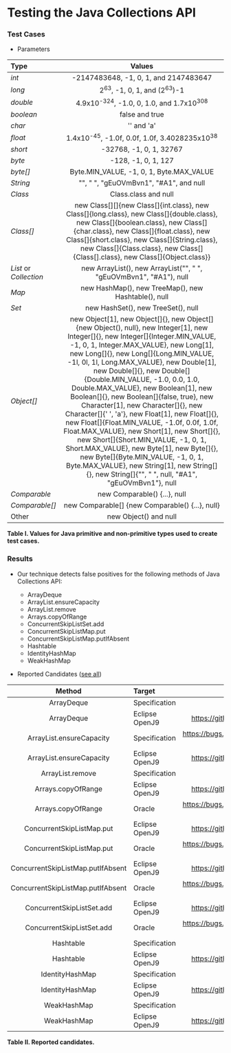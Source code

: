 # Testing the Java Collections API

### Test Cases

 * Parameters
 

 | Type 	 | Values |
 |:----------|:---------------:|
 |*int*      | -2147483648, -1, 0, 1, and 2147483647 |
 |*long*     | 2<sup>63</sup>, -1, 0, 1, and (2<sup>63</sup>)-1 |
 |*double*   | 4.9x10<sup>-324</sup>, -1.0, 0, 1.0, and 1.7x10<sup>308</sup> |
 |*boolean*  | false and true |
 |*char*     | '' and 'a' |                   
 |*float*    | 1.4x10<sup>-45</sup>, -1.0f, 0.0f, 1.0f, 3.4028235x10<sup>38</sup> |  
 |*short*    | -32768, -1, 0, 1, 32767|
 |*byte*     | -128, -1, 0, 1, 127 |
 |*byte[]*   | Byte.MIN_VALUE, -1, 0, 1, Byte.MAX_VALUE |
 |*String*   | "", " ", "gEuOVmBvn1", "#A1", and null | 
 |*Class*    | Class.class and null |
 |*Class[]*  | new Class[][]{new Class[]{int.class}, new Class[]{long.class}, new Class[]{double.class}, new Class[]{boolean.class}, new Class[]{char.class}, new Class[]{float.class}, new Class[]{short.class}, new Class[]{String.class}, new Class[]{Class.class}, new Class[]{Class[].class}, new Class[]{Object.class}} |
 | *List* or *Collection* | new ArrayList(), new ArrayList("", " ", "gEuOVmBvn1", "#A1"), null |
 | *Map*     | new HashMap(), new TreeMap(), new Hashtable(), null |
 | *Set*     | new HashSet(), new TreeSet(), null |
 | *Object[]*     | new Object[1], new Object[]{}, new Object[]{new Object(), null}, new Integer[1], new Integer[]{}, new Integer[]{Integer.MIN_VALUE, -1, 0, 1, Integer.MAX_VALUE}, new Long[1], new Long[]{}, new Long[]{Long.MIN_VALUE, -1l, 0l, 1l, Long.MAX_VALUE}, new Double[1], new Double[]{}, new Double[]{Double.MIN_VALUE, -1.0, 0.0, 1.0, Double.MAX_VALUE}, new Boolean[1], new Boolean[]{}, new Boolean[]{false, true}, new Character[1], new Character[]{}, new Character[]{' ', 'a'}, new Float[1], new Float[]{}, new Float[]{Float.MIN_VALUE, -1.0f, 0.0f, 1.0f, Float.MAX_VALUE}, new Short[1], new Short[]{}, new Short[]{Short.MIN_VALUE, -1, 0, 1, Short.MAX_VALUE}, new Byte[1], new Byte[]{}, new Byte[]{Byte.MIN_VALUE, -1, 0, 1, Byte.MAX_VALUE}, new String[1], new String[]{}, new String[]{"", " ", null, "#A1", "gEuOVmBvn1"}, null |
 | *Comparable* | new Comparable() {...}, null |
 | *Comparable[]* | new Comparable[] {new Comparable() {...}, null} |
 |Other      | new Object() and null |     

**Table I. Values for Java primitive and non-primitive types used to create test cases.**

### Results
 
 * Our technique detects false positives for the following methods of Java Collections API:
   * ArrayDeque
   * ArrayList.ensureCapacity
   * ArrayList.remove
   * Arrays.copyOfRange
   * ConcurrentSkipListSet.add
   * ConcurrentSkipListMap.put
   * ConcurrentSkipListMap.putIfAbsent
   * Hashtable
   * IdentityHashMap
   * WeakHashMap

 * Reported Candidates ([see all](all-reported-candidates.md))

 
 | Method 				| Target | Report ID/Bug Tracker URL | Status |
 |:----------:|:---------------|---------------:|---------------:|
 |ArrayDeque 			| Specification | 9063252	| Open |
 |ArrayDeque 			| Eclipse OpenJ9| https://github.com/eclipse/openj9/issues/8221 | Rejected |
 |ArrayList.ensureCapacity 	| Specification | https://bugs.java.com/bugdatabase/view_bug.do?bug_id=JDK-8227674								|Rejected |
 |ArrayList.ensureCapacity	| Eclipse OpenJ9| https://github.com/eclipse/openj9/issues/6449 | Fixed |
 |ArrayList.remove 		| Specification | 9063256	| Open |
 |Arrays.copyOfRange 			| Eclipse OpenJ9| https://github.com/eclipse/openj9/issues/6682 | Open |
 |Arrays.copyOfRange		| Oracle	| https://bugs.java.com/bugdatabase/view_bug.do?bug_id=JDK-8229268	| Rejected |
 |ConcurrentSkipListMap.put	| Eclipse OpenJ9| https://github.com/eclipse/openj9/issues/6595 | Open |
 |ConcurrentSkipListMap.put	| Oracle	| https://bugs.java.com/bugdatabase/view_bug.do?bug_id=8228864	| Fixed |
 |ConcurrentSkipListMap.putIfAbsent	| Eclipse OpenJ9| https://github.com/eclipse/openj9/issues/6596 | Open |
 |ConcurrentSkipListMap.putIfAbsent| Oracle	| https://bugs.java.com/bugdatabase/view_bug.do?bug_id=8228865	| Fixed |
 |ConcurrentSkipListSet.add		| Eclipse OpenJ9| https://github.com/eclipse/openj9/issues/6597 | Open |
 |ConcurrentSkipListSet.add	| Oracle	| https://bugs.java.com/bugdatabase/view_bug.do?bug_id=8228866	| Fixed |
 |Hashtable 			| Specification | 9063253	| Open |
 |Hashtable 			| Eclipse OpenJ9| https://github.com/eclipse/openj9/issues/8222 | Rejected |
 |IdentityHashMap 		| Specification | 9063254	| Open |
 |IdentityHashMap 			| Eclipse OpenJ9| https://github.com/eclipse/openj9/issues/8223 | Rejected |
 |WeakHashMap 			| Specification | 9063255	| Open |
 |WeakHashMap 			| Eclipse OpenJ9| https://github.com/eclipse/openj9/issues/8224 | Rejected |

**Table II. Reported candidates.**
